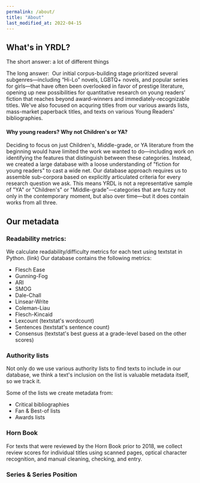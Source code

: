 ```yaml
---
permalink: /about/
title: "About"
last_modified_at: 2022-04-15
---
```


## What's in YRDL? 

The short answer: a lot of different things 

The long answer: 
 Our initial corpus-building stage prioritized several subgenres—including “Hi-Lo” novels, LGBTQ+ novels, and popular series for girls—that have often been overlooked in favor of prestige literature, opening up new possibilities for quantitative research on young readers’ fiction that reaches beyond award-winners and immediately-recognizable titles. We've also focused on acquring titles from our various awards lists, mass-market paperback titles, and texts on various Young Readers' bibliographies. 

#### Why young readers? Why not Children's or YA? 

Deciding to focus on just Children's, Middle-grade, or YA literature from the beginning would have limited the work we wanted to do—including work on identifying the features that distinguish between these categories. Instead, we created a large database with a loose understanding of "fiction for young readers" to cast a wide net. Our database approach requires us to assemble sub-corpora based on explicitly articulated criteria for every research question we ask. This means YRDL is not a representative sample of "YA" or "Children's" or "Middle-grade"—categories that are fuzzy not only in the contemporary moment, but also over time—but it does contain works from all three.

## Our metadata

### Readability metrics: 
We calculate readability/difficulty metrics for each text using textstat in Python. (link) Our database contains the following metrics: 

- Flesch Ease
- Gunning-Fog
- ARI 
- SMOG
- Dale-Chall
- Linsear-Write
- Coleman-Liau
- Flesch-Kincaid 
- Lexcount (textstat's wordcount)
- Sentences (textstat's sentence count)
- Consensus (textstat's best guess at a grade-level based on the other scores)


### Authority lists 
Not only do we use various authority lists to find texts to include in our database, we think a text's inclusion on the list is valuable metadata itself, so we track it. 

Some of the lists we create metadata from: 

- Critical bibliographies 
- Fan & Best-of lists
- Awards lists 


### Horn Book 
For texts that were reviewed by the Horn Book prior to 2018, we collect review scores for individual titles using scanned pages, optical character recognition, and manual cleaning, checking, and entry. 


### Series & Series Position 